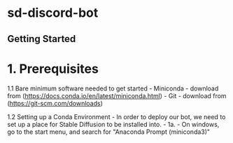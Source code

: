 # sd-discord-bot

## Getting Started

# 1. Prerequisites

  1.1 Bare minimum software needed to get started
    - Miniconda - download from 
    (https://docs.conda.io/en/latest/miniconda.html)
    - Git - download from 
    (https://git-scm.com/downloads)
  
  1.2 Setting up a Conda Environment
    - In order to deploy our bot, we need to set up a place for Stable Diffusion to be installed into.
    - 1a. - On windows, go to the start menu, and search for "Anaconda Prompt (miniconda3)"
      

